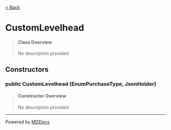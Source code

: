 [< Back](README.md)
# CustomLevelhead #
>#### Class Overview ####
>No description provided
## Constructors ##
### public CustomLevelhead (EnumPurchaseType, JsonHolder) ###
>#### Constructor Overview ####
>No description provided
>

---
Powered by [MDDocs](https://github.com/VRCube/MDDocs)